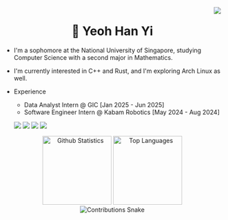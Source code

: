 <img align="right" src="https://visitor-badge.laobi.icu/badge?page_id=yhanyi.yhanyi" />

<h1 align="center">👋 Yeoh Han Yi</h1>

- I'm a sophomore at the National University of Singapore, studying Computer Science with a second major in Mathematics.
- I'm currently interested in C++ and Rust, and I'm exploring Arch Linux as well.
- Experience
    - Data Analyst Intern @ GIC [Jan 2025 - Jun 2025]
    - Software Engineer Intern @ Kabam Robotics [May 2024 - Aug 2024]

    <a target="_blank" href="mailto:yeohhanyi0916@gmail.com"><img src="https://img.shields.io/badge/Gmail-D14836?style=flat&logo=Gmail&logoColor=white"/></a>
    <a href="https://www.linkedin.com/in/yeoh-han-yi/" target="_blank"><img src="https://img.shields.io/badge/LinkedIn-0077B5?style=flat&logo=Linkedin&logoColor=white"/></a>
    <a href="https://yeohhanyi.dev" target="_blank"><img src="https://img.shields.io/badge/Website-000000?style=flat&logo=Vercel&logoColor=white"/></a>
    <a href="https://codeforces.com/profile/yeohhanyi" target="_blank"><img src="https://img.shields.io/badge/Codeforces-1F8ACB?style=flat&logo=Codeforces&logoColor=white"/></a>

<div align="center">
    <img height=160 src="https://github-readme-stats.vercel.app/api?username=yhanyi&show_icons=true&theme=tokyonight&border_radius=10" alt="Github Statistics" />
    <img height=160 src="https://github-readme-stats.vercel.app/api/top-langs/?username=yhanyi&hide=jupyter%20notebook,html,css&layout=compact&langs_count=10&theme=tokyonight&border_radius=10&size_weight=0.5&count_weight=0.5&" alt="Top Languages" />
</div>

<div align="center">
    <img alt="Contributions Snake" src="https://raw.githubusercontent.com/yhanyi/yhanyi/output/github-contribution-grid-snake.svg" />
</div>
